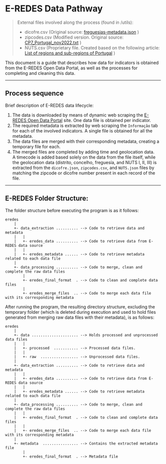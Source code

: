 # E-REDES Data Pathway


>External files involved along the process (found in /utils):
  >- dicofre.csv (Original source: [freguesias-metadata.json](https://dados.gov.pt/pt/datasets/freguesias-de-portugal/) )
  >- zipcodes.csv (Modified version. Original source: [CP7_Portugal_nov2022.txt](https://github.com/temospena/CP7/tree/master/CP7%20Portugal) )
  >- NUTS.csv (Proprietary file. Created based on the following article: [List of regions and sub-regions of Portugal](https://en.wikipedia.org/wiki/List_of_regions_and_sub-regions_of_Portugal) )



This document is a guide that describes how data for indicators is obtained from the E-REDES Open Data Portal, as well as the processes for completing and cleaning this data.

---

## Process sequence
Brief description of E-REDES data lifecycle:

  1. The data is downloaded by means of dynamic web scraping the [E-REDES Open Data Portal](https://e-redes.opendatasoft.com/pages/homepage/) site. One data file is obtained per indicator.
  2. The required metadata is extracted by web scraping the `Informação` tab for each of the involved indicators. A single file is obtained for all the metadata.
  3. The data files are merged with their corresponding metadata, creating a temporary file for each.
  4. The merged files are completed by adding time and geolocation data. <br> A timecode is added based solely on the data from the file itself, while the geolocation data (distrito, concelho, freguesía, and NUTS I, II, III) is extracted from the `dicofre.json`, `zipcodes.csv`, and `NUTS.json` files by matching the zipcode or dicofre number present in each record of the file.

---

## E-REDES Folder Structure:
The  folder structure before executing the program is as it follows:

```
eredes
    |
    +- data_extraction .......... --> Code to retrieve data and metadata
    |   |
    |   +- eredes_data .......... --> Code to retrieve data from E-REDES data source
    |   |
    |   +- eredes_metadata ...... --> Code to retrieve metadata related to each data file
    |
    +- data_processing .......... --> Code to merge, clean and complete the raw data files
        |
        +- eredes_final_format  . --> Code to clean and complete data files
        |    
        +- eredes_merge_files  .. --> Code to merge each data file with its corresponding metadata
```

After running the program, the resulting directory structure, excluding the temporary folder (which is deleted during execution and used to hold files generated from merging raw data files with their metadata), is as follows:

```
eredes
    |
    +- data ..................... --> Holds processed and unprocessed data files
    |   |
    |   +- processed  ........... --> Processed data files.
    |   |
    |   +- raw  ................. --> Unprocessed data files.
    |
    +- data_extraction .......... --> Code to retrieve data and metadata
    |   |
    |   +- eredes_data .......... --> Code to retrieve data from E-REDES data source
    |   |
    |   +- eredes_metadata ...... --> Code to retrieve metadata related to each data file
    |
    +- data_processing .......... --> Code to merge, clean and complete the raw data files
    |   |
    |   +- eredes_final_format  . --> Code to clean and complete data files
    |   |
    |   +- eredes_merge_files  .. --> Code to merge each data file with its corresponding metadata
    |
    +- metadata  ................ --> Contains the extracted metadata file
        |
        +- eredes_final_format  . --> Metadata file
```





